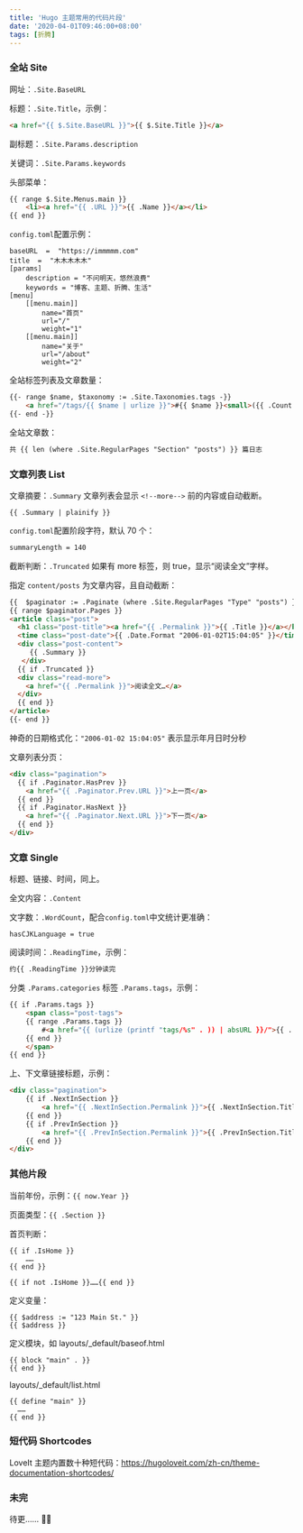 ```yaml
---
title: 'Hugo 主题常用的代码片段'
date: '2020-04-01T09:46:00+08:00'
tags: [折腾]
---
```


### 全站 Site
网址：`.Site.BaseURL`

标题：`.Site.Title`，示例：

```html
<a href="{{ $.Site.BaseURL }}">{{ $.Site.Title }}</a>
```

副标题：`.Site.Params.description`

关键词：`.Site.Params.keywords`

头部菜单：
```html
{{ range $.Site.Menus.main }}
	<li><a href="{{ .URL }}">{{ .Name }}</a></li>
{{ end }}
 ```
<!--more-->

`config.toml`配置示例：
```
baseURL  =  "https://immmmm.com"
title  =  "木木木木木"
[params]
	description = "不问明天，悠然浪费"
	keywords = "博客、主题、折腾、生活"
[menu]
	[[menu.main]]
		name="首页"
		url="/"
		weight="1"
	[[menu.main]]
		name="关于"
		url="/about"
		weight="2"
```

全站标签列表及文章数量：
```html
{{- range $name, $taxonomy := .Site.Taxonomies.tags -}}
	<a href="/tags/{{ $name | urlize }}">#{{ $name }}<small>({{ .Count }})</small></a>
{{- end -}}
```
全站文章数：
```html
共 {{ len (where .Site.RegularPages "Section" "posts") }} 篇日志
```

### 文章列表 List

文章摘要：`.Summary` 文章列表会显示 `<!--more-->` 前的内容或自动截断。

```
{{ .Summary | plainify }}
```

`config.toml`配置阶段字符，默认 70 个：
```html
summaryLength = 140
```

截断判断：`.Truncated` 如果有 more 标签，则 true，显示“阅读全文”字样。

指定 `content/posts` 为文章内容，且自动截断：
```html
{{  $paginator := .Paginate (where .Site.RegularPages "Type" "posts") }}
{{ range $paginator.Pages }}
<article class="post">
  <h1 class="post-title"><a href="{{ .Permalink }}">{{ .Title }}</a></h1>
  <time class="post-date">{{ .Date.Format "2006-01-02T15:04:05" }}</time>
  <div class="post-content">
 	 {{ .Summary }}
   </div>
  {{ if .Truncated }}
  <div class="read-more">
    <a href="{{ .Permalink }}">阅读全文…</a>
  </div>
  {{ end }}
</article>
{{- end }}
```

神奇的日期格式化：`"2006-01-02 15:04:05"` 表示显示年月日时分秒

文章列表分页：
```html
<div class="pagination">
  {{ if .Paginator.HasPrev }}
    <a href="{{ .Paginator.Prev.URL }}">上一页</a>
  {{ end }}
  {{ if .Paginator.HasNext }}
    <a href="{{ .Paginator.Next.URL }}">下一页</a>
  {{ end }}
</div>
```

### 文章 Single
标题、链接、时间，同上。

全文内容：`.Content`

文字数：`.WordCount`，配合`config.toml`中文统计更准确：
```
hasCJKLanguage = true
```


阅读时间：`.ReadingTime`，示例：
```html
约{{ .ReadingTime }}分钟读完
```

分类 `.Params.categories`
标签 `.Params.tags`，示例：
```html
{{ if .Params.tags }}
	<span class="post-tags">
	{{ range .Params.tags }}
		#<a href="{{ (urlize (printf "tags/%s" . )) | absURL }}/">{{ . }}</a>&nbsp;
	{{ end }}
	</span>
{{ end }}
```

上、下文章链接标题，示例：
```html
<div class="pagination">
	{{ if .NextInSection }}
		<a href="{{ .NextInSection.Permalink }}">{{ .NextInSection.Title }}</a>
	{{ end }}
	{{ if .PrevInSection }}
		<a href="{{ .PrevInSection.Permalink }}">{{ .PrevInSection.Title }}</a>
	{{ end }}
</div>
```

### 其他片段

当前年份，示例：`{{ now.Year }}`

页面类型：`{{ .Section }}`

首页判断：
```
{{ if .IsHome }}
	……
{{ end }}
```

```
{{ if not .IsHome }}……{{ end }}
```

定义变量：
```
{{ $address := "123 Main St." }}
{{ $address }}
```

定义模块，如 layouts/_default/baseof.html
```
{{ block "main" . }}
{{ end }}
```

layouts/_default/list.html 
```
{{ define "main" }}
  ……
{{ end }}
```

### 短代码 Shortcodes

LoveIt 主题内置数十种短代码：<https://hugoloveit.com/zh-cn/theme-documentation-shortcodes/>

### 未完

待更…… 🤷‍♂️

